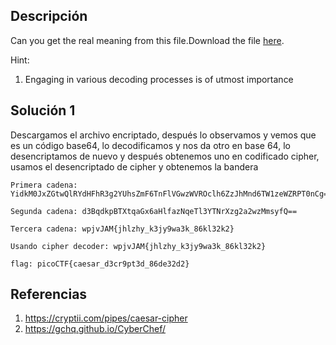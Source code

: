 ## Descripción 
Can you get the real meaning from this file.Download the file [here](https://artifacts.picoctf.net/c_titan/110/enc_flag).

Hint:
1. Engaging in various decoding processes is of utmost importance
## Solución 1

Descargamos el archivo encriptado, después lo observamos y vemos que es un código base64, lo decodificamos y nos da otro en base 64, lo desencriptamos de nuevo y después obtenemos uno en codificado cipher, usamos el desencriptado de cipher y obtenemos la bandera

```
Primera cadena: YidkM0JxZGtwQlRYdHFhR3g2YUhsZmF6TnFlVGwzWVROclh6ZzJhMnd6TW1zeWZRPT0nCg==

Segunda cadena: d3BqdkpBTXtqaGx6aHlfazNqeTl3YTNrXzg2a2wzMmsyfQ==

Tercera cadena: wpjvJAM{jhlzhy_k3jy9wa3k_86kl32k2}

Usando cipher decoder: wpjvJAM{jhlzhy_k3jy9wa3k_86kl32k2}

flag: picoCTF{caesar_d3cr9pt3d_86de32d2}
```

## Referencias
1. https://cryptii.com/pipes/caesar-cipher
2. https://gchq.github.io/CyberChef/